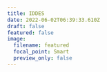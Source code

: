 ```yaml
---
title: IDDES
date: 2022-06-02T06:39:33.610Z
draft: false
featured: false
image:
  filename: featured
  focal_point: Smart
  preview_only: false
---
```

